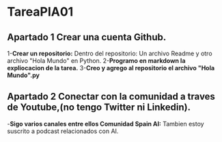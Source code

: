 # TareaPIA01
## Apartado 1 Crear una cuenta  Github.
1-**Crear un repositorio:**
Dentro del repositorio: Un archivo Readme y otro archivo "Hola Mundo" en Python.
2-**Programo en markdown la expliocacion de la tarea.**
3-**Creo y agrego al repositorio el archivo "Hola Mundo".py**
## Apartado 2 Conectar con la comunidad a traves de Youtube,(no tengo Twitter ni Linkedin).
-**Sigo varios canales entre ellos Comunidad Spain AI:**
Tambien estoy suscrito a podcast relacionados con AI.
